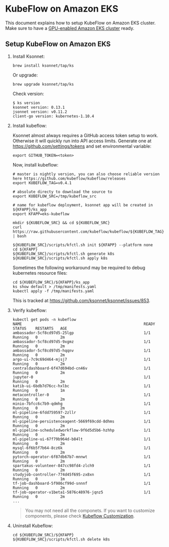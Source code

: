 # KubeFlow on Amazon EKS

This document explains how to setup KubeFlow on Amazon EKS cluster. Make sure to have a [GPU-enabled Amazon EKS cluster](eks-gpu.md) ready.

## Setup KubeFlow on Amazon EKS

1. Install Ksonnet:

   ```
   brew install ksonnet/tap/ks
   ```

   Or upgrade:

   ```
   brew upgrade ksonnet/tap/ks
   ```

   Check version:

   ```
   $ ks version
   ksonnet version: 0.13.1
   jsonnet version: v0.11.2
   client-go version: kubernetes-1.10.4
   ```

2. Install kubeflow:

   Ksonnet almost always requires a GitHub access token setup to work. Otherwise it will quickly run into API access limits. Generate one at https://github.com/settings/tokens and set environmental variable:

   ```
   export GITHUB_TOKEN=<token>
   ```

   Now, install kubeflow:

   ```
   # master is nightly version, you can also choose reliable version here https://github.com/kubeflow/kubeflow/releases
   export KUBEFLOW_TAG=v0.4.1

   # absolute directy to download the source to
   export KUBEFLOW_SRC=/tmp/kubeflow_src

   # name for kubeflow deployment, ksonnet app will be created in ${KFAPP}/ks_app
   export KFAPP=eks-kubeflow

   mkdir ${KUBEFLOW_SRC} && cd ${KUBEFLOW_SRC}
   curl https://raw.githubusercontent.com/kubeflow/kubeflow/${KUBEFLOW_TAG}/scripts/download.sh | bash

   ${KUBEFLOW_SRC}/scripts/kfctl.sh init ${KFAPP} --platform none
   cd ${KFAPP}
   ${KUBEFLOW_SRC}/scripts/kfctl.sh generate k8s
   ${KUBEFLOW_SRC}/scripts/kfctl.sh apply k8s
   ```

   Sometimes the following workaround may be required to debug kubernetes resource files:

   ```
   cd ${KUBEFLOW_SRC}/${KFAPP}/ks_app
   ks show default > /tmp/manifests.yaml
   kubectl apply -f /tmp/manifests.yaml
   ```

   This is tracked at https://github.com/ksonnet/ksonnet/issues/853.

4. Verify kubeflow:

   ```
   kubectl get pods -n kubeflow
   NAME                                                      READY   STATUS    RESTARTS   AGE
   ambassador-5cf8cd97d5-25lgp                               1/1     Running   0          2m
   ambassador-5cf8cd97d5-9xgmz                               1/1     Running   0          2m
   ambassador-5cf8cd97d5-hqqnv                               1/1     Running   0          2m
   argo-ui-7c9c69d464-mjsj7                                  1/1     Running   0          2m
   centraldashboard-6f47d694bd-cn46v                         1/1     Running   0          2m
   jupyter-0                                                 1/1     Running   0          2m
   katib-ui-6bdb7d76cc-hxlbc                                 1/1     Running   0          1m
   metacontroller-0                                          1/1     Running   0          2m
   minio-7bfcc6c7b9-qdmhg                                    1/1     Running   0          2m
   ml-pipeline-6fdd759597-2zllr                              1/1     Running   0          2m
   ml-pipeline-persistenceagent-5669f69cdd-8dhms             1/1     Running   0          2m
   ml-pipeline-scheduledworkflow-9f6d5d5b6-hzhhp             1/1     Running   0          2m
   ml-pipeline-ui-67f79b964d-b84lt                           1/1     Running   0          2m
   mysql-6f6b5f7b64-8cz6k                                    1/1     Running   0          2m
   pytorch-operator-6f87db67b7-mnnwt                         1/1     Running   0          2m
   spartakus-volunteer-847cc98fd4-zlch9                      1/1     Running   0          2m
   studyjob-controller-774d45f695-zx8xn                      1/1     Running   0          1m
   tf-job-dashboard-5f986cf99d-snnnf                         1/1     Running   0          2m
   tf-job-operator-v1beta1-5876c48976-jqnz5                  1/1     Running   0          2m
   ...
   ```
   > You may not need all the componets. If you want to customize components, please check [Kubeflow Customization](kubeflow-custom.md).

5. Uninstall Kubeflow:

   ```
   cd ${KUBEFLOW_SRC}/${KFAPP}
   ${KUBEFLOW_SRC}/scripts/kfctl.sh delete k8s
   ```
